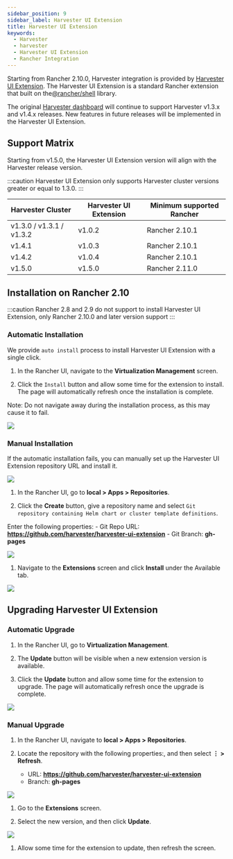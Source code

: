 ```yaml
---
sidebar_position: 9
sidebar_label: Harvester UI Extension
title: Harvester UI Extension
keywords:
  - Harvester
  - harvester
  - Harvester UI Extension
  - Rancher Integration
---
```


<head>
  <link rel="canonical" href="https://docs.harvesterhci.io/v1.4/rancher/rancher-integration"/>
</head>

Starting from Rancher 2.10.0, Harvester integration is provided by [Harvester UI Extension](https://github.com/harvester/harvester-ui-extension). The Harvester UI Extension is a standard Rancher extension that built on the[@rancher/shell](https://www.npmjs.com/package/@rancher/shell) library.


The original [Harvester dashboard](https://github.com/harvester/dashboard) will continue to support Harvester v1.3.x and v1.4.x releases. New features in future releases will be implemented in the Harvester UI Extension.




## Support Matrix

Starting from v1.5.0, the Harvester UI Extension version will align with the Harvester release version.

:::caution
Harvester UI Extension only supports Harvester cluster versions greater or equal to 1.3.0.
:::


| Harvester Cluster         | Harvester UI Extension          | Minimum supported Rancher  |
| --------------------------| ------------------------------- | ------------------------   |
| v1.3.0 / v1.3.1 / v1.3.2  | v1.0.2                          | Rancher 2.10.1             |
| v1.4.1                    | v1.0.3                          | Rancher 2.10.1             |
| v1.4.2                    | v1.0.4                          | Rancher 2.10.1             |
| v1.5.0                    | v1.5.0                          | Rancher 2.11.0             |


## Installation on Rancher 2.10

:::caution
Rancher 2.8 and 2.9 do not support to install Harvester UI Extension, only Rancher 2.10.0 and later version support
:::


### Automatic Installation

We provide `auto install` process to install Harvester UI Extension with a single click.

1. In the Rancher UI, navigate to the **Virtualization Management** screen.

1. Click the `Install` button and allow some time for the extension to install. The page will automatically refresh once the installation is complete.

Note: Do not navigate away during the installation process, as this may cause it to fail.

 ![](/img/v1.5/rancher/auto-install-ui-extension.png)


### Manual Installation
If the automatic installation fails, you can manually set up the Harvester UI Extension repository URL and install it.

  ![](/img/v1.5/rancher/ui-extension-install-failed.png)

 
1. In the Rancher UI, go to **local > Apps > Repositories**.

1. Click the **Create** button, give a repository name and select `Git repository containing Helm chart or cluster template definitions`.

  Enter the following properties:
    - Git Repo URL: **https://github.com/harvester/harvester-ui-extension**
    - Git Branch: **gh-pages**
  
  ![](/img/v1.5/rancher/ui-extension-app-repository-setup.png)

1. Navigate to the **Extensions** screen and click **Install** under the Available tab.

  ![](/img/v1.5/rancher/ui-extension-available-tab.png)


## Upgrading Harvester UI Extension

### Automatic Upgrade
1. In the Rancher UI, go to **Virtualization Management**.

1. The **Update** button will be visible when a new extension version is available.

1. Click the **Update** button and allow some time for the extension to upgrade. The page will automatically refresh once the upgrade is complete.

 ![](/img/v1.5/rancher/ui-extension-update.png)


### Manual Upgrade

1. In the Rancher UI, navigate to **local > Apps > Repositories**.

1. Locate the repository with the following properties:, and then select **⋮ > Refresh**.
    
    - URL: **https://github.com/harvester/harvester-ui-extension**
    - Branch: **gh-pages**

  ![](/img/v1.4/upgrade/rancher-2.10.1-repository-page.png)

1. Go to the **Extensions** screen.

1. Select the new version, and then click **Update**.
  
  ![](/img/v1.4/upgrade/update-harvester-ui-extension-modal.png)

1. Allow some time for the extension to update, then refresh the screen.